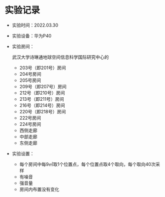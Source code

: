 # 实验记录

- 实验时间：2022.03.30

- 实验设备：华为P40

- 实验房间：

  武汉大学诗琳通地球空间信息科学国际研究中心的

  - 203号（即201号）房间
  - 204号房间
  - 205号房间
  - 209号（即207号）房间
  - 212号（即210号）房间
  - 213号（即211号）房间
  - 216号（即214号）房间
  - 220号（即218号）房间
  - 222号房间
  - 224号房间
  - 西侧走廊
  - 中部走廊
  - 东侧走廊

- 实验设置：
  - 每个房间中每9㎡取1个位置点，每个位置点取4个取向，每个取向40次采样
  - 有噪音
  - 强音量
  - 房间内布置没有变化